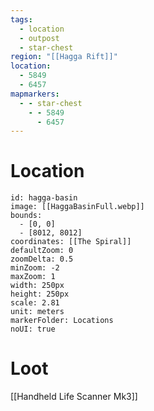 ```yaml
---
tags:
  - location
  - outpost
  - star-chest
region: "[[Hagga Rift]]"
location:
  - 5849
  - 6457
mapmarkers:
  - - star-chest
    - - 5849
      - 6457
---
```

# Location
```leaflet
id: hagga-basin
image: [[HaggaBasinFull.webp]]
bounds:
  - [0, 0]
  - [8012, 8012]
coordinates: [[The Spiral]]
defaultZoom: 0
zoomDelta: 0.5
minZoom: -2
maxZoom: 1
width: 250px
height: 250px
scale: 2.81
unit: meters
markerFolder: Locations
noUI: true
```
# Loot
[[Handheld Life Scanner Mk3]]